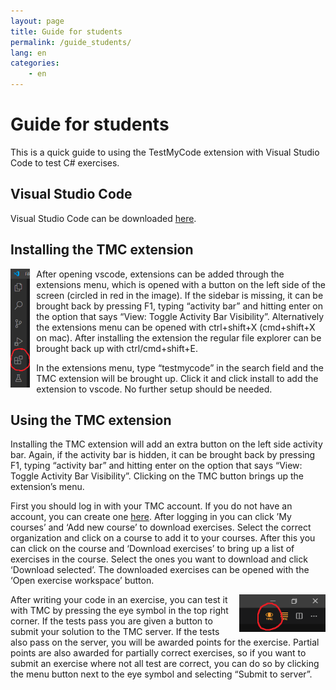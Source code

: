 ```yaml
---
layout: page
title: Guide for students
permalink: /guide_students/
lang: en
categories:
    - en
---
```


# Guide for students

This is a quick guide to using the TestMyCode extension with Visual Studio Code to test C# exercises.

## Visual Studio Code

Visual Studio Code can be downloaded [here](https://code.visualstudio.com/download).

## Installing the TMC extension

 <img align="left" src="../resources/extensions_icon.png" height="190" style="padding-right: 10px;" />

After opening vscode, extensions can be added through the extensions menu, which is opened with a button on the left side of the screen (circled in red in the image).
If the sidebar is missing, it can be brought back by pressing F1, typing “activity bar” and hitting enter on the option that says “View: Toggle Activity Bar Visibility”. 
Alternatively the extensions menu can be opened with ctrl+shift+X (cmd+shift+X on mac). After installing the extension the regular file explorer can be brought back up with ctrl/cmd+shift+E.

In the extensions menu, type “testmycode” in the search field and the TMC extension will be brought up. Click it and click install to add the extension to vscode. No further setup should be needed.

## Using the TMC extension

Installing the TMC extension will add an extra button on the left side activity bar. Again, if the activity bar is hidden, it can be brought back by pressing F1, typing “activity bar” and hitting enter on the option that says “View: Toggle Activity Bar Visibility”. Clicking on the TMC button brings up the extension’s menu. 

First you should log in with your TMC account. If you do not have an account, you can create one [here](https://www.mooc.fi/en/sign-up). After logging in you can click ’My courses’ and ‘Add new course’ to download exercises. Select the correct organization and click on a course to add it to your courses. After this you can click on the course and ‘Download exercises’ to bring up a list of exercises in the course. Select the ones you want to download and click ‘Download selected’. The downloaded exercises can be opened with the ‘Open exercise workspace’ button.

 <img align="right" src="../resources/test_icon.png" height="60" style="padding-left: 10px;" />

After writing your code in an exercise, you can test it with TMC by pressing the eye symbol in the top right corner. If the tests pass you are given a button to submit your solution to the TMC server. If the tests also pass on the server, you will be awarded points for the exercise. Partial points are also awarded for partially correct exercises, so if you want to submit an exercise where not all test are correct, you can do so by clicking the menu button next to the eye symbol and selecting “Submit to server”.
